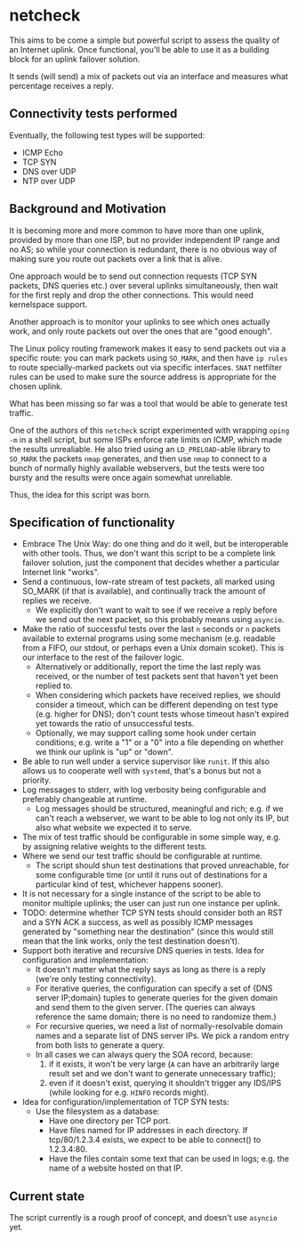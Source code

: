 # netcheck

This aims to be come a simple but powerful script to assess the quality of
an Internet uplink. Once functional, you'll be able to use it as a building
block for an uplink failover solution.

It sends (will send) a mix of packets out via an interface and measures what percentage receives a reply.

## Connectivity tests performed

Eventually, the following test types will be supported:

 * ICMP Echo
 * TCP SYN
 * DNS over UDP
 * NTP over UDP

## Background and Motivation

It is becoming more and more common to have more than one uplink, provided
by more than one ISP, but no provider independent IP range and no AS; so
while your connection is redundant, there is no obvious way of making sure
you route out packets over a link that is alive.

One approach would be to send out connection requests (TCP SYN packets, DNS
queries etc.) over several uplinks simultaneously, then wait for the first
reply and drop the other connections. This would need kernelspace support.

Another approach is to monitor your uplinks to see which ones actually work,
and only route packets out over the ones that are "good enough".

The Linux policy routing framework makes it easy to send packets out via a
specific route: you can mark packets using `SO_MARK`, and then have `ip
rules` to route specially-marked packets out via specific interfaces. `SNAT`
netfilter rules can be used to make sure the source address is appropriate
for the chosen uplink.

What has been missing so far was a tool that would be able to generate test
traffic.

One of the authors of this `netcheck` script experimented with wrapping
`oping -m` in a shell script, but some ISPs enforce rate limits on ICMP,
which made the results unrealiable. He also tried using an `LD_PRELOAD`-able
library to `SO_MARK` the packets `nmap` generates, and then use `nmap` to
connect to a bunch of normally highly available webservers, but the tests
were too bursty and the results were once again somewhat unreliable.

Thus, the idea for this script was born.

## Specification of functionality

 * Embrace The Unix Way: do one thing and do it well, but be interoperable with other tools. Thus, we don't want this script to be a complete link failover solution, just the component that decides whether a particular Internet link "works".
 * Send a continuous, low-rate stream of test packets, all marked using SO_MARK (if that is available), and continually track the amount of replies we receive.
   * We explicitly don't want to wait to see if we receive a reply before we send out the next packet, so this probably means using `asyncio`.
 * Make the ratio of successful tests over the last `n` seconds or `n` packets available to external programs using some mechanism (e.g. readable from a FIFO, our stdout, or perhaps even a Unix domain scoket). This is our interface to the rest of the failover logic.
   * Alternatively or additionally, report the time the last reply was received, or the number of test packets sent that haven't yet been replied to.
   * When considering which packets have received replies, we should consider a timeout, which can be different depending on test type (e.g. higher for DNS); don't count tests whose timeout hasn't expired yet towards the ratio of unsuccessful tests.
   * Optionally, we may support calling some hook under certain conditions; e.g. write a "1" or a "0" into a file depending on whether we think our uplink is "up" or "down".
 * Be able to run well under a service supervisor like `runit`. If this also allows us to cooperate well with `systemd`, that's a bonus but not a priority.
 * Log messages to stderr, with log verbosity being configurable and preferably changeable at runtime.
   * Log messages should be structured, meaningful and rich; e.g. if we can't reach a webserver, we want to be able to log not only its IP, but also what website we expected it to serve.
 * The mix of test traffic should be configurable in some simple way, e.g. by assigning relative weights to the different tests.
 * Where we send our test traffic should be configurable at runtime.
   * The script should shun test destinations that proved unreachable, for some configurable time (or until it runs out of destinations for a particular kind of test, whichever happens sooner).
 * It is not necessary for a single instance of the script to be able to monitor multiple uplinks; the user can just run one instance per uplink.
 * TODO: determine whether TCP SYN tests should consider both an RST and a SYN ACK a success, as well as possibly ICMP messages generated by "something near the destination" (since this would still mean that the link works, only the test destination doesn't).
 * Support both iterative and recursive DNS queries in tests. Idea for configuration and implementation:
   * It doesn't matter what the reply says as long as there is a reply (we're only testing connectivity).
   * For iterative queries, the configuration can specify a set of {DNS server IP;domain} tuples to generate queries for the given domain and send them to the given server. (The queries can always reference the same domain; there is no need to randomize them.)
   * For recursive queries, we need a list of normally-resolvable domain names and a separate list of DNS server IPs. We pick a random entry from both lists to generate a query.
   * In all cases we can always query the SOA record, because:
     1. if it exists, it won't be very large (`A` can have an arbitrarily large result set and we don't want to generate unnecessary traffic);
     2. even if it doesn't exist, querying it shouldn't trigger any IDS/IPS (while looking for e.g. `HINFO` records might).
 * Idea for configuration/implementation of TCP SYN tests:
   * Use the filesystem as a database:
     * Have one directory per TCP port.
     * Have files named for IP addresses in each directory. If tcp/80/1.2.3.4 exists, we expect to be able to connect() to 1.2.3.4:80.
     * Have the files contain some text that can be used in logs; e.g. the name of a website hosted on that IP.

## Current state

The script currently is a rough proof of concept, and doesn't use `asyncio`
yet.

